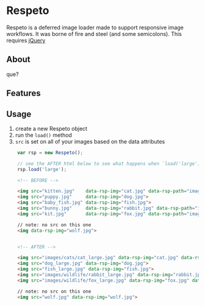 # Respeto

Respeto is a deferred image loader made to support responsive image workflows. It was borne of fire and steel (and some semicolons). This requires [jQuery](http://jquery.org)

## About

que?

## Features

## Usage

1. create a new Respeto object
2. run the `load()` method
3. `src` is set on all of your images based on the data attributes

```javascript
	var rsp = new Respeto();

	// see the AFTER html below to see what happens when `load('large')` runs
	rsp.load('large');
```

```html
	<!-- BEFORE -->

	<img src="kitten.jpg" 	 data-rsp-img="cat.jpg" data-rsp-path="images/cats/">
	<img src="puppy.jpg" 	 data-rsp-img="dog.jpg">
	<img src="baby_fish.jpg" data-rsp-img="fish.jpg">
	<img src="bunny.jpg" 	 data-rsp-img="rabbit.jpg" data-rsp-path="images/wildlife/">
	<img src="kit.jpg" 		 data-rsp-img="fox.jpg" data-rsp-path="images/wildlife/">

	// note: no src on this one
	<img data-rsp-img="wolf.jpg">


	<!-- AFTER -->

	<img src="images/cats/cat_large.jpg" data-rsp-img="cat.jpg" data-rsp-path="images/cats/">
	<img src="dog_large.jpg" data-rsp-img="dog.jpg">
	<img src="fish_large.jpg" data-rsp-img="fish.jpg">
	<img src="images/wildlife/rabbit_large.jpg" data-rsp-img="rabbit.jpg" data-rsp-path="images/wildlife/">
	<img src="images/wildlife/fox_large.jpg" data-rsp-img="fox.jpg" data-rsp-path="images/wildlife/">

	// note: no src on this one
	<img src="wolf.jpg" data-rsp-img="wolf.jpg">
```